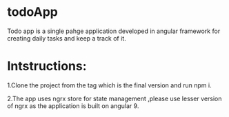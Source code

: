 # todoApp
Todo app is a single pahge application developed in angular framework for creating daily tasks and keep a track of it.
# Intstructions:
<p>1.Clone the project from the tag which is the final version and run npm i.</p>
<p>2.The app uses ngrx store for state management ,please use lesser version of ngrx as the application is built on angular 9.</p>
